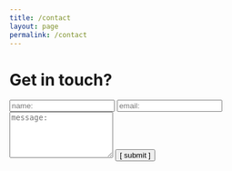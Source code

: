 ```yaml
---
title: /contact
layout: page
permalink: /contact
---
```


<!-- # Get in touch?
email: kbsoo0620@icloud.com

<form>
  <input type="text" id="name" name="name" placeholder="name:" autocomplete="off">
  <input type="text" id="email" name="email" placeholder="email:" autocomplete="off">
  <textarea rows="5" id="message" name="message" placeholder="message:" autocomplete="off"></textarea>
  <input type="submit" value="[ submit ]">
</form>

<br /><br />(it doesn't work now) -->

# Get in touch?

<form
  action="https://formspree.io/f/xldrkebl"
  method="POST"
>
  <label>
    <input type="text" id="name" name="name" placeholder="name:" autocomplete="off">
  </label>
  <label>
    <input type="text" id="email" name="email" placeholder="email:" autocomplete="off">
  </label>
  <label>
    <textarea rows="5" id="message" name="message" placeholder="message:" autocomplete="off"></textarea>
  </label>
  <!-- <button type="submit">submit</button> -->
  <input type="submit" value="[ submit ]">
</form>